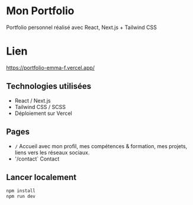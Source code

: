 # Mon Portfolio

Portfolio personnel réalisé avec React, Next.js + Tailwind CSS

# Lien

https://portfolio-emma-f.vercel.app/

## Technologies utilisées

- React / Next.js
- Tailwind CSS / SCSS
- Déploiement sur Vercel

## Pages

- `/` Accueil avec mon profil, mes compétences & formation, mes projets, liens vers les réseaux sociaux.
- '/contact` Contact

## Lancer localement

```bash
npm install
npm run dev
```
